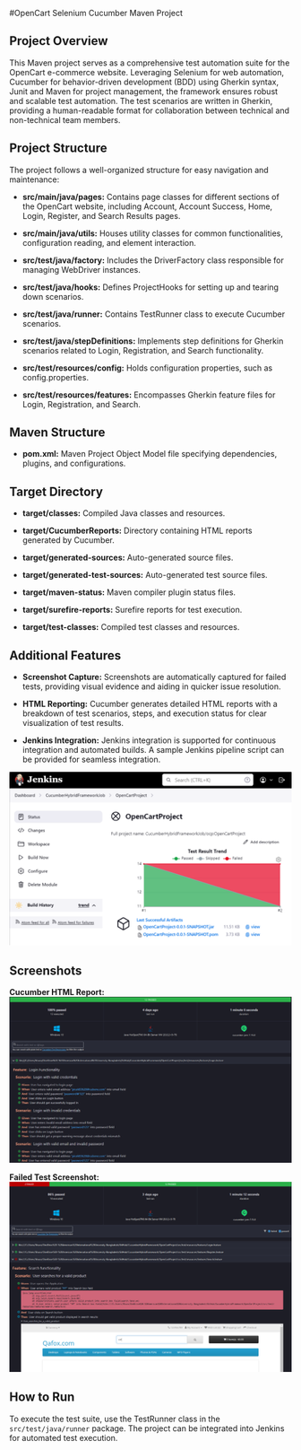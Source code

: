 #OpenCart Selenium Cucumber Maven Project

## Project Overview

This Maven project serves as a comprehensive test automation suite for the OpenCart e-commerce website. Leveraging Selenium for web automation, Cucumber for behavior-driven development (BDD) using Gherkin syntax, Junit and Maven for project management, the framework ensures robust and scalable test automation. The test scenarios are written in Gherkin, providing a human-readable format for collaboration between technical and non-technical team members.

## Project Structure

The project follows a well-organized structure for easy navigation and maintenance:

- **src/main/java/pages:** Contains page classes for different sections of the OpenCart website, including Account, Account Success, Home, Login, Register, and Search Results pages.

- **src/main/java/utils:** Houses utility classes for common functionalities, configuration reading, and element interaction.

- **src/test/java/factory:** Includes the DriverFactory class responsible for managing WebDriver instances.

- **src/test/java/hooks:** Defines ProjectHooks for setting up and tearing down scenarios.

- **src/test/java/runner:** Contains TestRunner class to execute Cucumber scenarios.

- **src/test/java/stepDefinitions:** Implements step definitions for Gherkin scenarios related to Login, Registration, and Search functionality.

- **src/test/resources/config:** Holds configuration properties, such as config.properties.

- **src/test/resources/features:** Encompasses Gherkin feature files for Login, Registration, and Search.

## Maven Structure

- **pom.xml:** Maven Project Object Model file specifying dependencies, plugins, and configurations.

## Target Directory

- **target/classes:** Compiled Java classes and resources.

- **target/CucumberReports:** Directory containing HTML reports generated by Cucumber.

- **target/generated-sources:** Auto-generated source files.

- **target/generated-test-sources:** Auto-generated test source files.

- **target/maven-status:** Maven compiler plugin status files.

- **target/surefire-reports:** Surefire reports for test execution.

- **target/test-classes:** Compiled test classes and resources.

## Additional Features

- **Screenshot Capture:** Screenshots are automatically captured for failed tests, providing visual evidence and aiding in quicker issue resolution.

- **HTML Reporting:** Cucumber generates detailed HTML reports with a breakdown of test scenarios, steps, and execution status for clear visualization of test results.

- **Jenkins Integration:** Jenkins integration is supported for continuous integration and automated builds. A sample Jenkins pipeline script can be provided for seamless integration.
  
![](https://github.com/MohammadShuvoAli/CucumberHybridFramework/blob/main/Screenshot/Jenkins%20Integration.png)

## Screenshots

**Cucumber HTML Report:**
![Cucumber HTML Report](https://github.com/MohammadShuvoAli/CucumberHybridFramework/blob/main/Screenshot/CucumberReport.png)

**Failed Test Screenshot:**
![Failed Test Screenshot](https://github.com/MohammadShuvoAli/CucumberHybridFramework/blob/main/Screenshot/FailedTest.png)

## How to Run

To execute the test suite, use the TestRunner class in the `src/test/java/runner` package. The project can be integrated into Jenkins for automated test execution.
